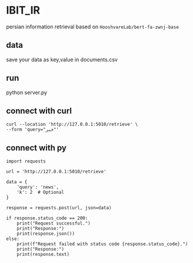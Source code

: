 # IBIT_IR
persian information retrieval based on `HooshvareLab/bert-fa-zwnj-base`

## data
save your data as key,value in documents.csv

## run
python server.py

## connect with curl
```
curl --location 'http://127.0.0.1:5010/retrieve' \
--form 'query="خبر"'
```

## connect with py
```
import requests

url = 'http://127.0.0.1:5010/retrieve'

data = {
    'query': 'news',
    'k': 2  # Optional
}

response = requests.post(url, json=data)

if response.status_code == 200:
    print("Request successful.")
    print("Response:")
    print(response.json())  
else:
    print(f"Request failed with status code {response.status_code}.")
    print("Response:")
    print(response.text)  
```